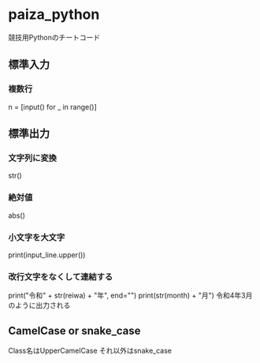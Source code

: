 # paiza_python
競技用Pythonのチートコード

## 標準入力
### 複数行
n = [input() for _ in range()]

## 標準出力
### 文字列に変換
str() 

### 絶対値
abs()

### 小文字を大文字
print(input_line.upper())

### 改行文字をなくして連結する
print("令和" + str(reiwa) + "年", end="")
print(str(month) + "月")
令和4年3月のように出力される

## CamelCase or snake_case
Class名はUpperCamelCase
それ以外はsnake_case